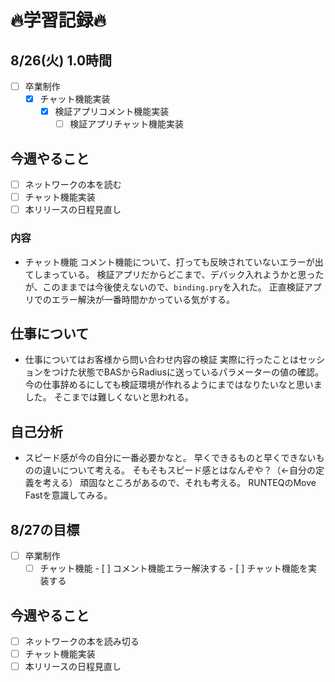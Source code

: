# 🔥学習記録🔥
## 8/26(火) 1.0時間
- [ ] 卒業制作
  - [x] チャット機能実装
	  - [x] 検証アプリコメント機能実装
		- [ ] 検証アプリチャット機能実装

## 今週やること
- [ ] ネットワークの本を読む
- [ ] チャット機能実装
- [ ] 本リリースの日程見直し

### 内容
- チャット機能
  コメント機能について、打っても反映されていないエラーが出てしまっている。
  検証アプリだからどこまで、デバック入れようかと思ったが、このままでは今後使えないので、`binding.pry`を入れた。
  正直検証アプリでのエラー解決が一番時間かかっている気がする。

## 仕事について
-  仕事についてはお客様から問い合わせ内容の検証
   実際に行ったことはセッションをつけた状態でBASからRadiusに送っているパラメーターの値の確認。
    今の仕事辞めるにしても検証環境が作れるようにまではなりたいなと思いました。
    そこまでは難しくないと思われる。

## 自己分析
- スピード感が今の自分に一番必要かなと。
    早くできるものと早くできないものの違いについて考える。
    そもそもスピード感とはなんぞや？（←自分の定義を考える）
    頑固なところがあるので、それも考える。
    RUNTEQのMove Fastを意識してみる。

## 8/27の目標
- [ ] 卒業制作
  - [ ] チャット機能
			- [ ] コメント機能エラー解決する
			- [ ] チャット機能を実装する

## 今週やること
- [ ] ネットワークの本を読み切る
- [ ] チャット機能実装
- [ ] 本リリースの日程見直し